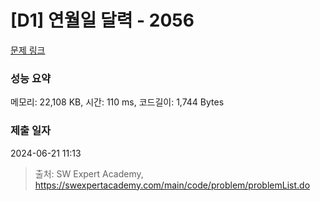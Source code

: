 # [D1] 연월일 달력 - 2056 

[문제 링크](https://swexpertacademy.com/main/code/problem/problemDetail.do?contestProbId=AV5QLkdKAz4DFAUq) 

### 성능 요약

메모리: 22,108 KB, 시간: 110 ms, 코드길이: 1,744 Bytes

### 제출 일자

2024-06-21 11:13



> 출처: SW Expert Academy, https://swexpertacademy.com/main/code/problem/problemList.do